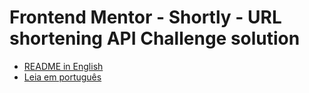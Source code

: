 # Frontend Mentor - Shortly - URL shortening API Challenge solution

- [README in English](./README.en.md)  
- [Leia em português](./README.pt.md)

